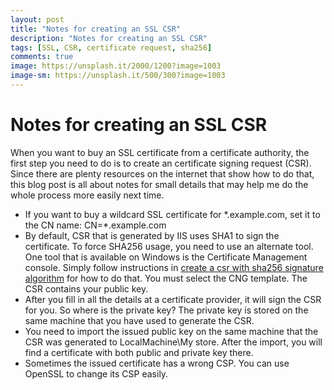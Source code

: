 ```yaml
---
layout: post
title: "Notes for creating an SSL CSR"
description: "Notes for creating an SSL CSR"
tags: [SSL, CSR, certificate request, sha256]
comments: true
image: https://unsplash.it/2000/1200?image=1003
image-sm: https://unsplash.it/500/300?image=1003
---
```


Notes for creating an SSL CSR
===================
When you want to buy an SSL certificate from a certificate authority, the first step you need to do is to create an certificate signing request (CSR). Since there are plenty resources on the internet that show how to do that, this blog post is all about notes for small details that may help me do the whole process more easily next time. 

* If you want to buy a wildcard SSL certificate for \*.example.com, set it to the CN name: CN=\*.example.com
* By default, CSR that is generated by IIS uses SHA1 to sign the certificate. To force SHA256 usage, you need to use an alternate tool. One tool that is available on Windows is the Certificate Management console. Simply follow instructions in [create a csr with sha256 signature algorithm](https://myexchangelync.wordpress.com/2014/12/14/create-a-csr-with-sha256-signature-algorithm/) for how to do that. You must select the CNG template. The CSR contains your public key.
* After you fill in all the details at a certificate provider, it will sign the CSR for you. So where is the private key? The private key is stored on the same machine that you have used to generate the CSR.
* You need to import the issued public key on the same machine that the CSR was generated to LocalMachine\My store. After the import, you will find a certificate with both public and private key there.
* Sometimes the issued certificate has a wrong CSP. You can use OpenSSL to change its CSP easily.
